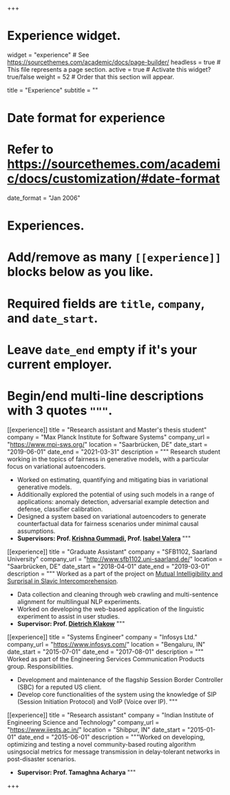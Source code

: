 +++
# Experience widget.
widget = "experience"  # See https://sourcethemes.com/academic/docs/page-builder/
headless = true  # This file represents a page section.
active = true  # Activate this widget? true/false
weight = 52  # Order that this section will appear.

title = "Experience"
subtitle = ""

# Date format for experience
#   Refer to https://sourcethemes.com/academic/docs/customization/#date-format
date_format = "Jan 2006"

# Experiences.
#   Add/remove as many `[[experience]]` blocks below as you like.
#   Required fields are `title`, `company`, and `date_start`.
#   Leave `date_end` empty if it's your current employer.
#   Begin/end multi-line descriptions with 3 quotes `"""`.

[[experience]]
  title = "Research assistant and Master's thesis student"
  company = "Max Planck Institute for Software Systems"
  company_url = "https://www.mpi-sws.org/"
  location = "Saarbrücken, DE"
  date_start = "2019-06-01"
  date_end = "2021-03-31"
  description = """ Research student working in the topics of fairness in generative models, with a particular focus on variational autoencoders.
   * Worked on estimating, quantifying and mitigating bias in variational generative models.
   * Additionally explored the potential of using such models in a range of applications: anomaly detection, adversarial example detection and defense, classifier calibration.
   * Designed a system based on variational autoencoders to generate counterfactual data for fairness scenarios under minimal causal assumptions.
   * **Supervisors: Prof. [Krishna Gummadi](https://people.mpi-sws.org/~gummadi/), Prof. [Isabel Valera](https://ivaleram.github.io)**
   """


[[experience]]
  title = "Graduate Assistant"
  company = "SFB1102, Saarland University"
  company_url = "http://www.sfb1102.uni-saarland.de/"
  location = "Saarbrücken, DE"
  date_start = "2018-04-01"
  date_end = "2019-03-01"
  description = """ Worked as a part of the project on [Mutual Intelligibility and Surprisal in Slavic Intercomprehension](http://www.sfb1102.uni-saarland.de/?page_id=296). 
   * Data collection and cleaning through web crawling and multi-sentence alignment for multilingual NLP experiments. 
   * Worked on developing the web-based application of the linguistic experiment to assist in user studies.
   * **Supervisor: Prof. [Dietrich Klakow](https://scholar.google.de/citations?user=_HtGYmoAAAAJ&hl=de)**
  """
  
[[experience]]
  title = "Systems Engineer"
  company = "Infosys Ltd."
  company_url = "https://www.infosys.com/"
  location = "Bengaluru, IN"
  date_start = "2015-07-01"
  date_end = "2017-08-01"
  description = """ Worked as part of the Engineering Services Communication Products group. Responsibilities.
   * Development and maintenance of the flagship Session Border Controller (SBC) for a reputed US client. 
   * Develop core functionalities of the system using the knowledge of SIP (Session Initiation Protocol) and VoIP (Voice over IP).
  """

[[experience]]
  title = "Research assistant"
  company = "Indian Institute of Engineering Science and Technology"
  company_url = "https://www.iiests.ac.in/"
  location = "Shibpur, IN"
  date_start = "2015-01-01"
  date_end = "2015-06-01"
  description = """Worked on developing, optimizing and testing a novel community-based routing algorithm usingsocial metrics for message transmission in delay-tolerant networks in post-disaster scenarios.
  * **Supervisor: Prof. Tamaghna Acharya**
  """



+++
